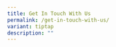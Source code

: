 ```yaml
---
title: Get In Touch With Us
permalink: /get-in-touch-with-us/
variant: tiptap
description: ""
---
```

<p></p>